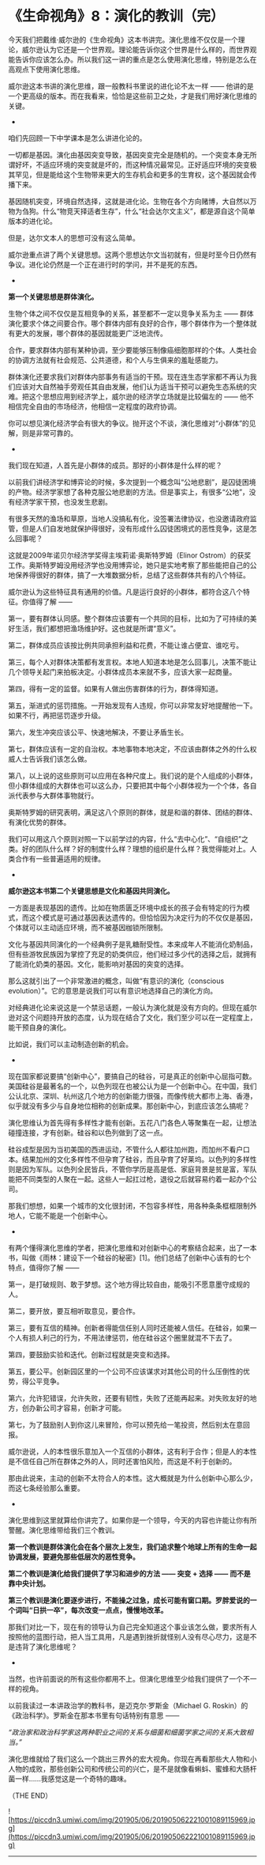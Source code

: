 # 《生命视角》8：演化的教训（完）

今天我们把戴维·威尔逊的《生命视角》这本书讲完。演化思维不仅仅是一个理论，威尔逊认为它还是一个世界观。理论能告诉你这个世界是什么样的，而世界观能告诉你应该怎么办。所以我们这一讲的重点是怎么使用演化思维，特别是怎么在高观点下使用演化思维。

威尔逊这本书讲的演化思维，跟一般教科书里说的进化论不太一样 —— 他讲的是一个更高级的版本。而在我看来，恰恰是这些前卫之处，才是我们用好演化思维的关键。

*

咱们先回顾一下中学课本是怎么讲进化论的。

一切都是基因。演化由基因突变导致，基因突变完全是随机的。一个突变本身无所谓好坏，不适应环境的突变就是坏的，而这种情况最常见。正好适应环境的突变极其罕见，但是能给这个生物带来更大的生存机会和更多的生育权，这个基因就会传播下来。

基因随机突变，环境自然选择，这就是进化论。生物在各个方向赌博，大自然以万物为刍狗。什么“物竞天择适者生存”，什么“社会达尔文主义”，都是源自这个简单版本的进化论。

但是，达尔文本人的思想可没有这么简单。

威尔逊重点讲了两个关键思想。这两个思想达尔文当初就有，但是时至今日仍然有争议。进化论仍然是一个正在进行时的学问，并不是死的东西。

*

 **第一个关键思想是群体演化。**

生物个体之间不仅仅是互相竞争的关系，甚至都不一定以竞争关系为主 —— 群体演化要求个体之间要合作。哪个群体内部有良好的合作，哪个群体作为一个整体就有更大的发展，哪个群体的基因就能更广泛地流传。

合作，要求群体内部有某种协调，至少要能够压制像癌细胞那样的个体。人类社会的协调方法就有社会规范、公共道德，和个人与生俱来的羞耻感能力。

群体演化还要求我们对群体内部事务有适当的干预。现在连生态学家都不再认为我们应该对大自然袖手旁观任其自由发展，他们认为适当干预可以避免生态系统的灾难。把这个思想应用到经济学上，威尔逊的经济学立场就是比较偏左的 —— 他不相信完全自由的市场经济，他相信一定程度的政府协调。

你可以想见演化经济学会有很大的争议。抛开这个不谈，演化思维对“小群体”的见解，则是非常可靠的。

*

我们现在知道，人首先是小群体的成员。那好的小群体是什么样的呢？

以前我们讲经济学和博弈论的时候，多次提到一个概念叫“公地悲剧”，是囚徒困境的产物。经济学家想了各种克服公地悲剧的方法。但是事实上，有很多“公地”，没有经济学家干预，也没发生悲剧。

有很多天然的渔场和草原，当地人没搞私有化，没签署法律协议，也没邀请政府监管，但是人们自发地就保护得很好，没有形成什么囚徒困境式的恶性竞争，这是怎么回事呢？

这就是2009年诺贝尔经济学奖得主埃莉诺·奥斯特罗姆（Elinor Ostrom）的获奖工作。奥斯特罗姆没用经济学也没用博弈论，她只是实地考察了那些能把自己的公地保养得很好的群体，搞了一大堆数据分析，总结了这些群体共有的八个特征。

威尔逊认为这些特征具有通用的价值。凡是运行良好的小群体，都符合这八个特征。你值得了解 ——

第一，要有群体认同感。整个群体应该要有一个共同的目标，比如为了可持续的美好生活，我们都想把渔场维护好。这也就是所谓“意义”。

第二，群体成员应该按比例共同承担利益和花费，不能让谁占便宜、谁吃亏。

第三，每个人对群体决策都有发言权。本地人知道本地是怎么回事儿，决策不能让几个领导关起门来拍板决定。小群体成员本来就不多，应该大家一起商量。

第四，得有一定的监督。如果有人做出伤害群体的行为，群体得知道。

第五，渐进式的惩罚措施。一开始发现有人违规，你可以非常友好地提醒他一下。如果不行，再把惩罚逐步升级。

第六，发生冲突应该公平、快速地解决，不要让矛盾生长。

第七，群体应该有一定的自治权。本地事物本地决定，不应该由群体之外的什么权威人士告诉我们该怎么做。

第八，以上说的这些原则可以应用在各种尺度上。我们说的是个人组成的小群体，但小群体组成的大群体也可以这么办，只要把其中每个小群体视为一个个体，各自派代表参与大群体事物就行。

奥斯特罗姆的研究表明，满足这八个原则的群体，就是和谐的群体、团结的群体、有演化优势的群体。

我们可以用这八个原则对照一下以前学过的内容，什么“去中心化”、“自组织”之类。好的团队什么样？好的制度什么样？理想的组织是什么样？我觉得能对上。人类合作有一些普遍适用的规律。

*

 **威尔逊这本书第二个关键思想是文化和基因共同演化。**

一方面是表现基因的遗传。比如在物质匮乏环境中成长的孩子会有特定的行为模式，而这个模式是可通过基因表达遗传的。但恰恰因为决定行为的不仅仅是基因，个体就可以主动适应环境，而不被基因枷锁所限制。

文化与基因共同演化的一个经典例子是乳糖耐受性。本来成年人不能消化奶制品，但有些游牧民族因为掌控了充足的奶类供应，他们经过多少代的选择之后，就拥有了能消化奶类的基因。文化，能影响对基因的突变的选择。

那么这就引出了一个非常激进的概念，叫做“有意识的演化（conscious evolution）”。它的意思是说我们可以有意识地选择自己的演化方向。

对经典进化论来说这是一个禁忌话题，一般认为演化就是没有方向的。但现在威尔逊对这个问题持开放的态度，认为现在结合了文化，我们至少可以在一定程度上，能干预自身的演化。

比如说，我们可以主动制造创新的机会。

*

现在国家都说要搞“创新中心”，要搞自己的硅谷，可是真正的创新中心屈指可数。美国硅谷是最著名的一个，以色列现在也被公认为是一个创新中心。在中国，我们公认北京、深圳、杭州这几个地方的创新能力很强，而像传统大都市上海、香港，似乎就没有多少与自身地位相称的创新成果。那创新中心，到底应该怎么搞呢？

演化思维认为首先得有多样性才能有创新。五花八门各色人等聚集在一起，让想法碰撞连接，才有创新。硅谷和以色列做到了这一点。

硅谷成型是因为当初美国的西进运动，不管什么人都往加州跑，而加州不看户口本。结果加州的文化多样性不但孕育了硅谷，而且孕育了好莱坞。以色列的多样性则是因为军队。以色列全民皆兵，不管你学历是高是低、家庭背景是贫是富，军队能把不同类型的人聚在一起。这些人一起扛过枪，退役之后就容易约着一起办个公司。

那我们想想，如果一个城市的文化很封闭，不包容多样性，用各种条条框框限制外地人，它能不能是一个创新中心。

*

有两个懂得演化思维的学者，把演化思维和对创新中心的考察结合起来，出了一本书，叫做《雨林：建设下一个硅谷的秘密》[1]。他们总结了创新中心该有的七个特点，值得你了解 ——

第一，是打破规则、敢于梦想。这个地方得比较自由，能吸引不愿意墨守成规的人。

第二，要开放，要互相听取意见，要合作。

第三，要有互信的精神。创新者得能信任别人同时还能被人信任。在硅谷，如果一个人有损人利己的行为，不用法律惩罚，他在硅谷这个圈里就混不下去了。

第四，要鼓励实验和迭代。创新过程就是突变和选择。

第五，要公平。创新园区里的一个公司不应该谋求对其他公司的什么压倒性的优势，得公平竞争。

第六，允许犯错误，允许失败，还要有韧性，失败了还能再起来。对失败友好的地方，创办新公司才容易，创新才可能。

第七，为了鼓励别人到你这儿来冒险，你可以预先给一笔投资，然后别太在意回报。

威尔逊说，人的本性很乐意加入一个互信的小群体，这有利于合作；但是人的本性是不信任自己所在群体之外的人，同时还害怕风险，而这是不利于创新的。

那由此说来，主动的创新不太符合人的本性。这大概就是为什么创新中心那么少，而这七条经验那么重要。

*

演化思维到这里就算给你讲完了。如果你是一个领导，今天的内容也许能让你有所警醒。演化思维带给我们三个教训。

 **第一个教训是群体演化会在各个层次上发生，我们追求整个地球上所有的生命一起协调发展，要避免那些低层次的恶性竞争。**

 **第二个教训是演化给我们提供了学习和进步的方法 —— 突变 + 选择 —— 而不是靠中央计划。**

 **第三个教训是演化要逐步进行，不能操之过急，成长可能有窗口期。罗胖爱说的一个词叫“日拱一卒”，每次改变一点点，慢慢地改革。**

那我们对比一下，现在有的领导认为自己完全知道这个事业该怎么做，要求所有人按照他的蓝图行动，把人当工具用，凡是遇到挫折就怪别人没有尽心尽力，这是不是违背了演化思维呢？

*

当然，也许前面说的所有这些你都用不上。但演化思维至少给我们提供了一个不一样的视角。

以前我读过一本讲政治学的教科书，是迈克尔·罗斯金（Michael G. Roskin）的《政治科学》。罗斯金在那本书里有句话特别有意思 ——

 *“政治家和政治科学家这两种职业之间的关系与细菌和细菌学家之间的关系大致相当。”*

演化思维就给了我们这么一个跳出三界外的宏大视角。你现在再看那些大人物和小人物的成败，那些创新公司和传统公司的兴亡，是不是就像看蝌蚪、蜜蜂和大肠杆菌一样……我感觉这是一个奇特的趣味。

（THE END）

![https://piccdn3.umiwi.com/img/201905/06/201905062221001089115969.jpg](https://piccdn3.umiwi.com/img/201905/06/201905062221001089115969.jpg)

---
